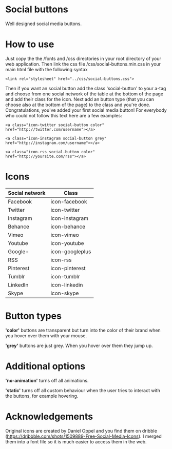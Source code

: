 Social buttons
==============

Well designed social media buttons.

How to use
==============
Just copy the the /fonts and /css directories in your root directory of your web application. Then link the css file /css/social-buttons.min.css in your main html file with the following syntax
```
<link rel="stylesheet" href="../css/social-buttons.css">
```

Then if you want an social button add the class 'social-button' to your a-tag and choose from one social network of the table at the bottom of the page and add their class for the icon. Next add an button type (that you can choose also at the bottom of the page) to the class and you're done. Congratulations, you've added your first social media button!
For everybody who could not follow this text here are a few examples:
```
<a class="icon-twitter social-button color" href="http://twitter.com/username"></a>
```
```
<a class="icon-instagram social-button grey" href="http://instagram.com/username"></a>
```
```
<a class="icon-rss social-button color" href="http://yoursite.com/rss"></a>
```

# Icons

Social network | Class
------------- | -------------
Facebook | icon-facebook
Twitter | icon-twitter
Instagram | icon-instagram
Behance | icon-behance
Vimeo | icon-vimeo
Youtube | icon-youtube
Google+ | icon-googleplus
RSS | icon-rss
Pinterest | icon-pinterest
Tumblr | icon-tumblr
LinkedIn | icon-linkedin
Skype | icon-skype

# Button types
**'color'** buttons are transparent but turn into the color of their brand when you hover over them with your mouse.

**'grey'** buttons are just grey. When you hover over them they jump up.

# Additional options
**'no-animation'** turns off all animations.

**'static'** turns off all custom behaviour when the user tries to interact with the buttons, for example hovering.

Acknowledgements
==============
Original icons are created by Daniel Oppel and you find them on dribble  (https://dribbble.com/shots/1509889-Free-Social-Media-Icons). I merged them into a font file so it is much easier to access them in the web.